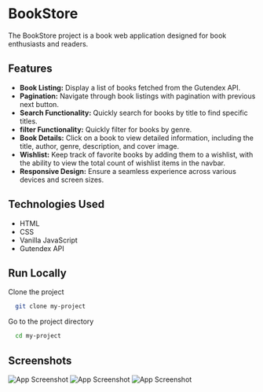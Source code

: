 
# BookStore

The BookStore project is a book web application designed for book enthusiasts and readers.


## Features

- **Book Listing:** Display a list of books fetched from the Gutendex API.
- **Pagination:** Navigate through book listings with pagination with previous next button.
- **Search Functionality:** Quickly search for books by title to find specific titles.
- **filter Functionality:** Quickly filter for books by genre.
- **Book Details:** Click on a book to view detailed information, including the title, author, genre, description, and cover image.
- **Wishlist:** Keep track of favorite books by adding them to a wishlist, with the ability to view the total count of wishlist items in the navbar.
- **Responsive Design:** Ensure a seamless experience across various devices and screen sizes.





## Technologies Used

- HTML
- CSS
- Vanilla JavaScript
- Gutendex API
## Run Locally

Clone the project

```bash
  git clone my-project
```

Go to the project directory

```bash
  cd my-project
```

## Screenshots

![App Screenshot](https://i.ibb.co.com/HrBjc6Y/Screenshot-from-2024-10-18-00-32-19.png)
![App Screenshot](https://i.ibb.co.com/g9QCszn/Screenshot-from-2024-10-18-00-35-20.png)
![App Screenshot](https://i.ibb.co.com/YDzCk1Q/Screenshot-from-2024-10-18-00-35-09.png)

